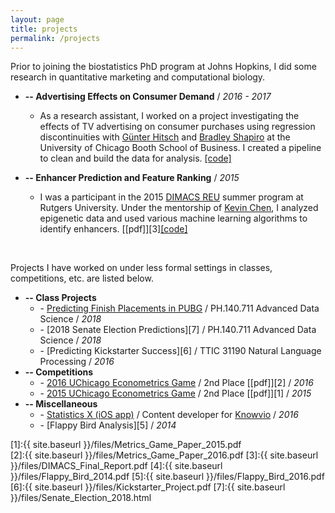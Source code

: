 ```yaml
---
layout: page
title: projects
permalink: /projects
---
```


Prior to joining the biostatistics PhD program at Johns Hopkins, I did some research in quantitative marketing and computational biology.

* **-- Advertising Effects on Consumer Demand** / *2016 - 2017*
  * As a research assistant, I worked on a project investigating the effects of TV advertising on consumer purchases using regression discontinuities with [G&uuml;nter Hitsch](https://www.chicagobooth.edu/faculty/directory/h/gunter-j-hitsch) and [Bradley Shapiro](https://www.chicagobooth.edu/faculty/directory/s/bradley-shapiro) at the University of Chicago Booth School of Business. I created a pipeline to clean and build the data for analysis. [[code]](https://github.com/albertkuo/ra_booth)

* **-- Enhancer Prediction and Feature Ranking** / *2015*
  * I was a participant in the 2015 [DIMACS REU](http://reu.dimacs.rutgers.edu/) summer program at Rutgers University. Under the mentorship of [Kevin Chen](https://genfaculty.rutgers.edu/kcchen/home), I analyzed epigenetic data and used various machine learning algorithms to identify enhancers. [[pdf]][3][[code]](https://github.com/albertkuo/dimacs)

<br>

Projects I have worked on under less formal settings in classes, competitions, etc. are listed below.

* **-- Class Projects**
  * \- [Predicting Finish Placements in PUBG](https://pubg-prediction.github.io/project/) / PH.140.711 Advanced Data Science / *2018* 
  * \- [2018 Senate Election Predictions][7] / PH.140.711 Advanced Data Science / *2018*
  * \- [Predicting Kickstarter Success][6] / TTIC 31190 Natural Language Processing / *2016* 
* **-- Competitions**
  * \- [2016 UChicago Econometrics Game](https://voices.uchicago.edu/oeconomica/metrics-game/) / 2nd Place [[pdf]][2]  / *2016*  
  * \- [2015 UChicago Econometrics Game](https://voices.uchicago.edu/oeconomica/metrics-game/) / 2nd Place [[pdf]][1] / *2015*
* **-- Miscellaneous**
  * \- [Statistics X (iOS app)](https://itunes.apple.com/us/app/statistics-x-college-ap-stats/id1087170766?mt=8) / Content developer for [Knowvio](http://knowvio.org/) / *2016*
  * \- [Flappy Bird Analysis][5] / *2014* 

[1]:{{ site.baseurl }}/files/Metrics_Game_Paper_2015.pdf   
[2]:{{ site.baseurl }}/files/Metrics_Game_Paper_2016.pdf 
[3]:{{ site.baseurl }}/files/DIMACS_Final_Report.pdf
[4]:{{ site.baseurl }}/files/Flappy_Bird_2014.pdf
[5]:{{ site.baseurl }}/files/Flappy_Bird_2016.pdf
[6]:{{ site.baseurl }}/files/Kickstarter_Project.pdf
[7]:{{ site.baseurl }}/files/Senate_Election_2018.html